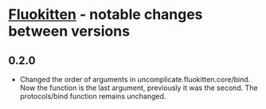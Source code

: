 # [Fluokitten](http://fluokitten.uncomplicate.org) - notable changes between versions

## 0.2.0

* Changed the order of arguments in uncomplicate.fluokitten.core/bind. Now the function is the last argument, previously it was the second. The protocols/bind function remains unchanged.
